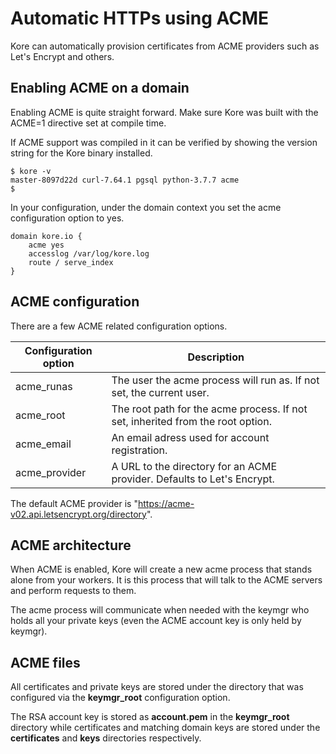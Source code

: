 # Automatic HTTPs using ACME

Kore can automatically provision certificates from ACME providers
such as Let's Encrypt and others.

## Enabling ACME on a domain

Enabling ACME is quite straight forward. Make sure Kore was built with
the ACME=1 directive set at compile time.

If ACME support was compiled in it can be verified by showing the
version string for the Kore binary installed.

```
$ kore -v
master-8097d22d curl-7.64.1 pgsql python-3.7.7 acme
$
```

In your configuration, under the domain context you set the acme
configuration option to yes.

```
domain kore.io {
	acme yes
	accesslog /var/log/kore.log
	route / serve_index
}
```

## ACME configuration

There are a few ACME related configuration options.

| Configuration option | Description |
| --- | --- |
| acme\_runas | The user the acme process will run as. If not set, the current user. |
| acme\_root | The root path for the acme process. If not set, inherited from the root option. |
| acme\_email | An email adress used for account registration. |
| acme\_provider | A URL to the directory for an ACME provider. Defaults to Let's Encrypt. |

The default ACME provider is "https://acme-v02.api.letsencrypt.org/directory".

## ACME architecture

When ACME is enabled, Kore will create a new acme process that stands
alone from your workers. It is this process that will talk to the
ACME servers and perform requests to them.

The acme process will communicate when needed with the keymgr who holds
all your private keys (even the ACME account key is only held by keymgr).

## ACME files

All certificates and private keys are stored under the directory that
was configured via the **keymgr_root** configuration option.

The RSA account key is stored as **account.pem** in the **keymgr_root**
directory while certificates and matching domain keys are stored under
the **certificates** and **keys** directories respectively.
